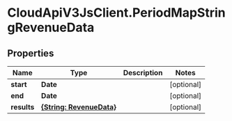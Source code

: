 # CloudApiV3JsClient.PeriodMapStringRevenueData

## Properties
Name | Type | Description | Notes
------------ | ------------- | ------------- | -------------
**start** | **Date** |  | [optional] 
**end** | **Date** |  | [optional] 
**results** | [**{String: RevenueData}**](RevenueData.md) |  | [optional] 


